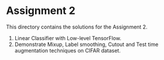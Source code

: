 # Assignment 2
This directory contains the solutions for the Assignment 2.
1. Linear Classifier with Low-level TensorFlow.
2. Demonstrate Mixup, Label smoothing, Cutout and Test time augmentation techniques on CIFAR dataset.

